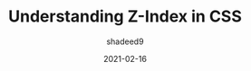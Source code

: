 ---
author: shadeed9
date: 2021-02-16
permalink: false
tags:
  - css
target_url: https://ishadeed.com/article/understanding-z-index/
title: Understanding Z-Index in CSS
---